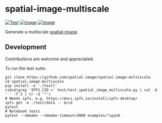 # spatial-image-multiscale

[![Test](https://github.com/spatial-image/spatial-image-multiscale/actions/workflows/test.yml/badge.svg)](https://github.com/spatial-image/spatial-image-multiscale/actions/workflows/test.yml)
[![image](https://img.shields.io/pypi/v/spatial_image_multiscale.svg)](https://pypi.python.org/pypi/spatial_image_multiscale/)
[![image](https://img.shields.io/badge/code%20style-black-000000.svg)](https://github.com/python/black)

Generate a multiscale [spatial-image].

## Development

Contributions are welcome and appreciated.

To run the test suite:

```
git clone https://github.com/spatial-image/spatial-image-multiscale
cd spatial-image-multiscale
pip install -e '.[test]'
cid=$(grep 'IPFS_CID =' test/test_spatial_image_multiscale.py | cut -d ' ' -f 3 | tr -d '"')
# Needs ipfs, e.g. https://docs.ipfs.io/install/ipfs-desktop/
ipfs get -o ./test/data -- $cid
pytest
# Notebook tests
pytest --nbmake --nbmake-timeout=3000 examples/*ipynb
```

[spatial-image]: https://github.com/spatial-image/spatial-image
[Xarray]: https://xarray.pydata.org/en/stable/
